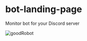 # bot-landing-page
Monitor bot for your Discord server

![goodRobot](https://user-images.githubusercontent.com/60073178/215230320-501772d0-9d9b-4d28-8004-592beb4b0b08.JPG)
